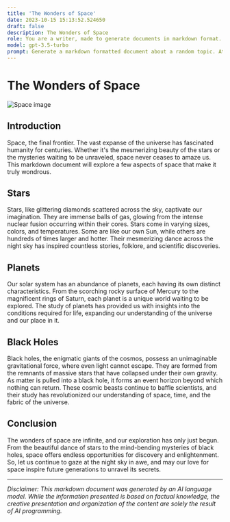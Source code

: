 ```yaml
---
title: 'The Wonders of Space'
date: 2023-10-15 15:13:52.524650
draft: false
description: The Wonders of Space
role: You are a writer, made to generate documents in markdown format. It is very important that all of the documents you generate are in valid markdown format.
model: gpt-3.5-turbo
prompt: Generate a markdown formatted document about a random topic. At the bottom, include a disclaimer explaining that the document was generated by you. The first line of the document should be the title. Make sure that the entire document is in proper markdown format, using a mix of various tags to make the document visually appealing.
---
```


# The Wonders of Space

![Space image](https://example.com/space-image.jpg)

## Introduction

Space, the final frontier. The vast expanse of the universe has fascinated humanity for centuries. Whether it's the mesmerizing beauty of the stars or the mysteries waiting to be unraveled, space never ceases to amaze us. This markdown document will explore a few aspects of space that make it truly wondrous.

## Stars

Stars, like glittering diamonds scattered across the sky, captivate our imagination. They are immense balls of gas, glowing from the intense nuclear fusion occurring within their cores. Stars come in varying sizes, colors, and temperatures. Some are like our own Sun, while others are hundreds of times larger and hotter. Their mesmerizing dance across the night sky has inspired countless stories, folklore, and scientific discoveries.

## Planets

Our solar system has an abundance of planets, each having its own distinct characteristics. From the scorching rocky surface of Mercury to the magnificent rings of Saturn, each planet is a unique world waiting to be explored. The study of planets has provided us with insights into the conditions required for life, expanding our understanding of the universe and our place in it.

## Black Holes

Black holes, the enigmatic giants of the cosmos, possess an unimaginable gravitational force, where even light cannot escape. They are formed from the remnants of massive stars that have collapsed under their own gravity. As matter is pulled into a black hole, it forms an event horizon beyond which nothing can return. These cosmic beasts continue to baffle scientists, and their study has revolutionized our understanding of space, time, and the fabric of the universe.

## Conclusion

The wonders of space are infinite, and our exploration has only just begun. From the beautiful dance of stars to the mind-bending mysteries of black holes, space offers endless opportunities for discovery and enlightenment. So, let us continue to gaze at the night sky in awe, and may our love for space inspire future generations to unravel its secrets.

---

*Disclaimer: This markdown document was generated by an AI language model. While the information presented is based on factual knowledge, the creative presentation and organization of the content are solely the result of AI programming.*